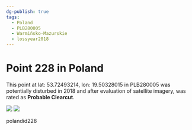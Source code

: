 ```yaml
---
dg-publish: true
tags:
  - Poland
  - PLB280005
  - Warmińsko-Mazurskie
  - lossyear2018
---
```


# Point 228 in Poland

This point at lat: 53.72493214, lon: 19.50328015 in PLB280005 was potentially disturbed in 2018 and after evaluation of satellite imagery, was rated as **Probable Clearcut**.

<div class='juxtapose' data-showcredits='false'>
<img src='https://baserow-backend-production20240528124524339000000001.s3.amazonaws.com/user_files/f4vgfOEmPf0JIzMn0ViyQlvMzI0XL47m_fd1a347e59bab033f215782f6aa0674973b574e2f5e18de3b85af75c7b1956eb.png' data-label='May 2017' />
<img src='https://baserow-backend-production20240528124524339000000001.s3.amazonaws.com/user_files/YIvRdxr79rFhQdhaBOgKlVD0B2lyfXAT_1cd8ec1abfdc0e5fc2fe10d8f40fb6e02290015c02eccffa758654761ebac055.png' data-label='October 2021' />
</div>

polandid228